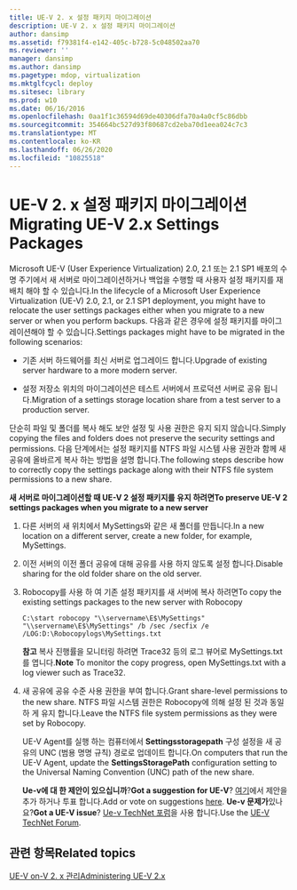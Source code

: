 ```yaml
---
title: UE-V 2. x 설정 패키지 마이그레이션
description: UE-V 2. x 설정 패키지 마이그레이션
author: dansimp
ms.assetid: f79381f4-e142-405c-b728-5c048502aa70
ms.reviewer: ''
manager: dansimp
ms.author: dansimp
ms.pagetype: mdop, virtualization
ms.mktglfcycl: deploy
ms.sitesec: library
ms.prod: w10
ms.date: 06/16/2016
ms.openlocfilehash: 0aa1f1c36594d69de40306dfa70a4a0cf5c86dbb
ms.sourcegitcommit: 354664bc527d93f80687cd2eba70d1eea024c7c3
ms.translationtype: MT
ms.contentlocale: ko-KR
ms.lasthandoff: 06/26/2020
ms.locfileid: "10825518"
---
```

# <span data-ttu-id="fe4ef-103">UE-V 2. x 설정 패키지 마이그레이션</span><span class="sxs-lookup"><span data-stu-id="fe4ef-103">Migrating UE-V 2.x Settings Packages</span></span>


<span data-ttu-id="fe4ef-104">Microsoft UE-V (User Experience Virtualization) 2.0, 2.1 또는 2.1 SP1 배포의 수명 주기에서 새 서버로 마이그레이션하거나 백업을 수행할 때 사용자 설정 패키지를 재배치 해야 할 수 있습니다.</span><span class="sxs-lookup"><span data-stu-id="fe4ef-104">In the lifecycle of a Microsoft User Experience Virtualization (UE-V) 2.0, 2.1, or 2.1 SP1 deployment, you might have to relocate the user settings packages either when you migrate to a new server or when you perform backups.</span></span> <span data-ttu-id="fe4ef-105">다음과 같은 경우에 설정 패키지를 마이그레이션해야 할 수 있습니다.</span><span class="sxs-lookup"><span data-stu-id="fe4ef-105">Settings packages might have to be migrated in the following scenarios:</span></span>

-   <span data-ttu-id="fe4ef-106">기존 서버 하드웨어를 최신 서버로 업그레이드 합니다.</span><span class="sxs-lookup"><span data-stu-id="fe4ef-106">Upgrade of existing server hardware to a more modern server.</span></span>

-   <span data-ttu-id="fe4ef-107">설정 저장소 위치의 마이그레이션은 테스트 서버에서 프로덕션 서버로 공유 됩니다.</span><span class="sxs-lookup"><span data-stu-id="fe4ef-107">Migration of a settings storage location share from a test server to a production server.</span></span>

<span data-ttu-id="fe4ef-108">단순히 파일 및 폴더를 복사 해도 보안 설정 및 사용 권한은 유지 되지 않습니다.</span><span class="sxs-lookup"><span data-stu-id="fe4ef-108">Simply copying the files and folders does not preserve the security settings and permissions.</span></span> <span data-ttu-id="fe4ef-109">다음 단계에서는 설정 패키지를 NTFS 파일 시스템 사용 권한과 함께 새 공유에 올바르게 복사 하는 방법을 설명 합니다.</span><span class="sxs-lookup"><span data-stu-id="fe4ef-109">The following steps describe how to correctly copy the settings package along with their NTFS file system permissions to a new share.</span></span>

**<span data-ttu-id="fe4ef-110">새 서버로 마이그레이션할 때 UE-V 2 설정 패키지를 유지 하려면</span><span class="sxs-lookup"><span data-stu-id="fe4ef-110">To preserve UE-V 2 settings packages when you migrate to a new server</span></span>**

1.  <span data-ttu-id="fe4ef-111">다른 서버의 새 위치에서 MySettings와 같은 새 폴더를 만듭니다.</span><span class="sxs-lookup"><span data-stu-id="fe4ef-111">In a new location on a different server, create a new folder, for example, MySettings.</span></span>

2.  <span data-ttu-id="fe4ef-112">이전 서버의 이전 폴더 공유에 대해 공유를 사용 하지 않도록 설정 합니다.</span><span class="sxs-lookup"><span data-stu-id="fe4ef-112">Disable sharing for the old folder share on the old server.</span></span>

3.  <span data-ttu-id="fe4ef-113">Robocopy를 사용 하 여 기존 설정 패키지를 새 서버에 복사 하려면</span><span class="sxs-lookup"><span data-stu-id="fe4ef-113">To copy the existing settings packages to the new server with Robocopy</span></span>

    ``` syntax
    C:\start robocopy "\\servername\E$\MySettings" "\\servername\E$\MySettings" /b /sec /secfix /e /LOG:D:\Robocopylogs\MySettings.txt
    ```

    <span data-ttu-id="fe4ef-114">**참고**  복사 진행률을 모니터링 하려면 Trace32 등의 로그 뷰어로 MySettings.txt를 엽니다.</span><span class="sxs-lookup"><span data-stu-id="fe4ef-114">**Note** To monitor the copy progress, open MySettings.txt with a log viewer such as Trace32.</span></span>

     

4.  <span data-ttu-id="fe4ef-115">새 공유에 공유 수준 사용 권한을 부여 합니다.</span><span class="sxs-lookup"><span data-stu-id="fe4ef-115">Grant share-level permissions to the new share.</span></span> <span data-ttu-id="fe4ef-116">NTFS 파일 시스템 권한은 Robocopy에 의해 설정 된 것과 동일 하 게 유지 합니다.</span><span class="sxs-lookup"><span data-stu-id="fe4ef-116">Leave the NTFS file system permissions as they were set by Robocopy.</span></span>

    <span data-ttu-id="fe4ef-117">UE-V Agent를 실행 하는 컴퓨터에서 **Settingsstoragepath** 구성 설정을 새 공유의 UNC (범용 명명 규칙) 경로로 업데이트 합니다.</span><span class="sxs-lookup"><span data-stu-id="fe4ef-117">On computers that run the UE-V Agent, update the **SettingsStoragePath** configuration setting to the Universal Naming Convention (UNC) path of the new share.</span></span>

    <span data-ttu-id="fe4ef-118">**Ue-v에 대 한 제안이 있으십니까**?</span><span class="sxs-lookup"><span data-stu-id="fe4ef-118">**Got a suggestion for UE-V**?</span></span> <span data-ttu-id="fe4ef-119">[여기](http://uev.uservoice.com/forums/280428-microsoft-user-experience-virtualization)에서 제안을 추가 하거나 투표 합니다.</span><span class="sxs-lookup"><span data-stu-id="fe4ef-119">Add or vote on suggestions [here](http://uev.uservoice.com/forums/280428-microsoft-user-experience-virtualization).</span></span> <span data-ttu-id="fe4ef-120">**Ue-v 문제가**있나요?</span><span class="sxs-lookup"><span data-stu-id="fe4ef-120">**Got a UE-V issue**?</span></span> <span data-ttu-id="fe4ef-121">[Ue-v TechNet 포럼](https://social.technet.microsoft.com/Forums/home?forum=mdopuev)을 사용 합니다.</span><span class="sxs-lookup"><span data-stu-id="fe4ef-121">Use the [UE-V TechNet Forum](https://social.technet.microsoft.com/Forums/home?forum=mdopuev).</span></span>

## <span data-ttu-id="fe4ef-122">관련 항목</span><span class="sxs-lookup"><span data-stu-id="fe4ef-122">Related topics</span></span>


[<span data-ttu-id="fe4ef-123">UE-V on-V 2. x 관리</span><span class="sxs-lookup"><span data-stu-id="fe4ef-123">Administering UE-V 2.x</span></span>](administering-ue-v-2x-new-uevv2.md)

 

 





